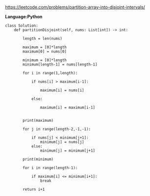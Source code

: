 https://leetcode.com/problems/partition-array-into-disjoint-intervals/

**Language:Python**


    class Solution:
        def partitionDisjoint(self, nums: List[int]) -> int:
            
            length = len(nums)
            
            maximum = [0]*length
            maximum[0] = nums[0]
            
            minimum = [0]*length
            minimum[length-1] = nums[length-1]
            
            for i in range(1,length):
                
                if nums[i] > maximum[i-1]:
                    
                    maximum[i] = nums[i]
                    
                else:
                    
                    maximum[i] = maximum[i-1]
                    
                    
            print(maximum)
        
            for j in range(length-2,-1,-1):
                
                if nums[j] < minimum[j+1]:
                    minimum[j] = nums[j]
                else:
                    minimum[j] = minimum[j+1]
            
            print(minimum)
            
            for i in range(length-1):
                
                if maximum[i] <= minimum[i+1]:
                    break
                
            return i+1
                
                
            